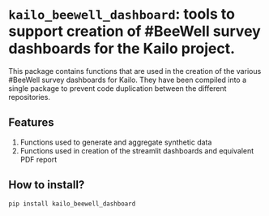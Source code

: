# `kailo_beewell_dashboard`: tools to support creation of #BeeWell survey dashboards for the Kailo project.

This package contains functions that are used in the creation of the various #BeeWell survey dashboards for Kailo. They have been compiled into a single package to prevent code duplication between the different repositories.

## Features

1. Functions used to generate and aggregate synthetic data
2. Functions used in creation of the streamlit dashboards and equivalent PDF report

## How to install?

`pip install kailo_beewell_dashboard`
